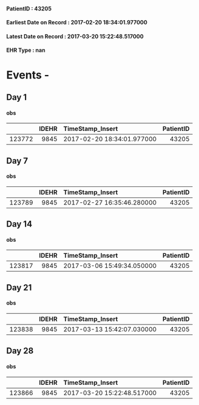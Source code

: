 
#### PatientID : 43205
#### Earliest Date on Record : 2017-02-20 18:34:01.977000
#### Latest Date on Record : 2017-03-20 15:22:48.517000
#### EHR Type : nan

# Events - 

## Day 1

#### obs
|        |   IDEHR | TimeStamp_Insert           |   PatientID |
|-------:|--------:|:---------------------------|------------:|
| 123772 |    9845 | 2017-02-20 18:34:01.977000 |       43205 |


## Day 7

#### obs
|        |   IDEHR | TimeStamp_Insert           |   PatientID |
|-------:|--------:|:---------------------------|------------:|
| 123789 |    9845 | 2017-02-27 16:35:46.280000 |       43205 |


## Day 14

#### obs
|        |   IDEHR | TimeStamp_Insert           |   PatientID |
|-------:|--------:|:---------------------------|------------:|
| 123817 |    9845 | 2017-03-06 15:49:34.050000 |       43205 |


## Day 21

#### obs
|        |   IDEHR | TimeStamp_Insert           |   PatientID |
|-------:|--------:|:---------------------------|------------:|
| 123838 |    9845 | 2017-03-13 15:42:07.030000 |       43205 |


## Day 28

#### obs
|        |   IDEHR | TimeStamp_Insert           |   PatientID |
|-------:|--------:|:---------------------------|------------:|
| 123866 |    9845 | 2017-03-20 15:22:48.517000 |       43205 |


